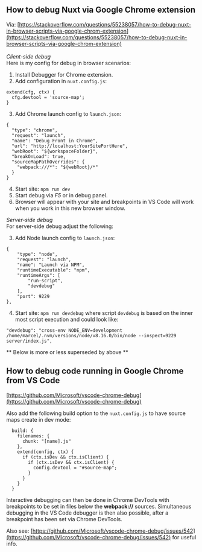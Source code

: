 ## How to debug Nuxt via Google Chrome extension


Via: [https://stackoverflow.com/questions/55238057/how-to-debug-nuxt-in-browser-scripts-via-google-chrom-extension](https://stackoverflow.com/questions/55238057/how-to-debug-nuxt-in-browser-scripts-via-google-chrom-extension)<br><br>
*Client-side debug*<br>
Here is my config for debug in browser scenarios:
1. Install Debugger for Chrome extension. 
2. Add configuration in `nuxt.config.js`:
```
extend(cfg, ctx) {
  cfg.devtool = 'source-map';
}
```
3. Add Chrome launch config to `launch.json`:
```
{
  "type": "chrome",
  "request": "launch",
  "name": "Debug Front in Chrome",
  "url": "http://localhost:YourSitePortHere",
  "webRoot": "${workspaceFolder}",
  "breakOnLoad": true,
  "sourceMapPathOverrides": {
    "webpack:///*": "${webRoot}/*"
  }
}
```
4. Start site: `npm run dev` 
5. Start debug via *F5* or in debug panel.
6. Browser will appear with your site and breakpoints in VS Code will work when you work in this new browser window.

*Server-side debug*<br>
For server-side debug adjust the following:

3. Add Node launch config to `launch.json`:
```
{
    "type": "node",
    "request": "launch",
    "name": "Launch via NPM",
    "runtimeExecutable": "npm",
    "runtimeArgs": [
        "run-script",
        "devdebug"
    ],
    "port": 9229
},
```
4. Start site: `npm run devdebug` where script `devdebug` is based on the inner most script execution and could look like:
```
"devdebug": "cross-env NODE_ENV=development /home/marcel/.nvm/versions/node/v8.16.0/bin/node --inspect=9229 server/index.js",
```

** Below is more or less superseded by above **
## How to debug code running in Google Chrome from VS Code
[https://github.com/Microsoft/vscode-chrome-debug](https://github.com/Microsoft/vscode-chrome-debug)

Also add the following build option to the `nuxt.config.js` to have source maps create in dev mode:
```
  build: {
    filenames: {
      chunk: "[name].js"
    },
    extend(config, ctx) {
      if (ctx.isDev && ctx.isClient) {
        if (ctx.isDev && ctx.isClient) {
          config.devtool = "#source-map";
        }
      }
    }
  }
```

Interactive debugging can then be done in Chrome DevTools with breakpoints to be set in files below the **webpack://** sources. Simultaneous debugging in the VS Code debugger is then also possible, after a breakpoint has been set via Chrome DevTools.

Also see: [https://github.com/Microsoft/vscode-chrome-debug/issues/542](https://github.com/Microsoft/vscode-chrome-debug/issues/542) for useful info.
